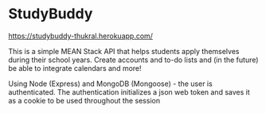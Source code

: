 # StudyBuddy
https://studybuddy-thukral.herokuapp.com/

This is a simple MEAN Stack API that helps students apply themselves during their school years. Create accounts and to-do lists and (in the future) be able to integrate calendars and more!

Using Node (Express) and MongoDB (Mongoose) - the user is authenticated. The authentication initializes a json web token and saves it as a cookie to be used throughout the session
